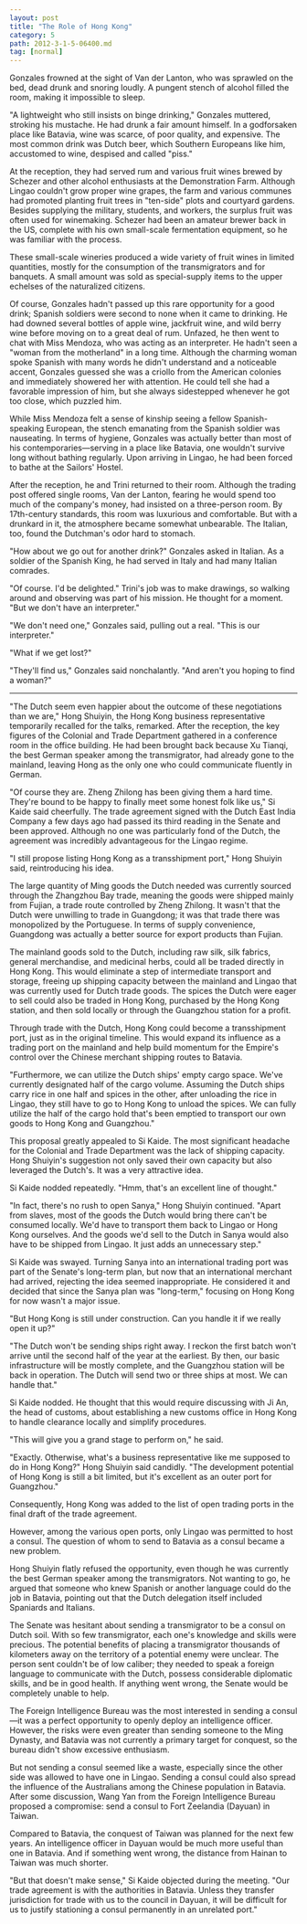 ```yaml
---
layout: post
title: "The Role of Hong Kong"
category: 5
path: 2012-3-1-5-06400.md
tag: [normal]
---
```


Gonzales frowned at the sight of Van der Lanton, who was sprawled on the bed, dead drunk and snoring loudly. A pungent stench of alcohol filled the room, making it impossible to sleep.

"A lightweight who still insists on binge drinking," Gonzales muttered, stroking his mustache. He had drunk a fair amount himself. In a godforsaken place like Batavia, wine was scarce, of poor quality, and expensive. The most common drink was Dutch beer, which Southern Europeans like him, accustomed to wine, despised and called "piss."

At the reception, they had served rum and various fruit wines brewed by Schezer and other alcohol enthusiasts at the Demonstration Farm. Although Lingao couldn't grow proper wine grapes, the farm and various communes had promoted planting fruit trees in "ten-side" plots and courtyard gardens. Besides supplying the military, students, and workers, the surplus fruit was often used for winemaking. Schezer had been an amateur brewer back in the US, complete with his own small-scale fermentation equipment, so he was familiar with the process.

These small-scale wineries produced a wide variety of fruit wines in limited quantities, mostly for the consumption of the transmigrators and for banquets. A small amount was sold as special-supply items to the upper echelses of the naturalized citizens.

Of course, Gonzales hadn't passed up this rare opportunity for a good drink; Spanish soldiers were second to none when it came to drinking. He had downed several bottles of apple wine, jackfruit wine, and wild berry wine before moving on to a great deal of rum. Unfazed, he then went to chat with Miss Mendoza, who was acting as an interpreter. He hadn't seen a "woman from the motherland" in a long time. Although the charming woman spoke Spanish with many words he didn't understand and a noticeable accent, Gonzales guessed she was a criollo from the American colonies and immediately showered her with attention. He could tell she had a favorable impression of him, but she always sidestepped whenever he got too close, which puzzled him.

While Miss Mendoza felt a sense of kinship seeing a fellow Spanish-speaking European, the stench emanating from the Spanish soldier was nauseating. In terms of hygiene, Gonzales was actually better than most of his contemporaries—serving in a place like Batavia, one wouldn't survive long without bathing regularly. Upon arriving in Lingao, he had been forced to bathe at the Sailors' Hostel.

After the reception, he and Trini returned to their room. Although the trading post offered single rooms, Van der Lanton, fearing he would spend too much of the company's money, had insisted on a three-person room. By 17th-century standards, this room was luxurious and comfortable. But with a drunkard in it, the atmosphere became somewhat unbearable. The Italian, too, found the Dutchman's odor hard to stomach.

"How about we go out for another drink?" Gonzales asked in Italian. As a soldier of the Spanish King, he had served in Italy and had many Italian comrades.

"Of course. I'd be delighted." Trini's job was to make drawings, so walking around and observing was part of his mission. He thought for a moment. "But we don't have an interpreter."

"We don't need one," Gonzales said, pulling out a real. "This is our interpreter."

"What if we get lost?"

"They'll find us," Gonzales said nonchalantly. "And aren't you hoping to find a woman?"

***

"The Dutch seem even happier about the outcome of these negotiations than we are," Hong Shuiyin, the Hong Kong business representative temporarily recalled for the talks, remarked. After the reception, the key figures of the Colonial and Trade Department gathered in a conference room in the office building. He had been brought back because Xu Tianqi, the best German speaker among the transmigrator, had already gone to the mainland, leaving Hong as the only one who could communicate fluently in German.

"Of course they are. Zheng Zhilong has been giving them a hard time. They're bound to be happy to finally meet some honest folk like us," Si Kaide said cheerfully. The trade agreement signed with the Dutch East India Company a few days ago had passed its third reading in the Senate and been approved. Although no one was particularly fond of the Dutch, the agreement was incredibly advantageous for the Lingao regime.

"I still propose listing Hong Kong as a transshipment port," Hong Shuiyin said, reintroducing his idea.

The large quantity of Ming goods the Dutch needed was currently sourced through the Zhangzhou Bay trade, meaning the goods were shipped mainly from Fujian, a trade route controlled by Zheng Zhilong. It wasn't that the Dutch were unwilling to trade in Guangdong; it was that trade there was monopolized by the Portuguese. In terms of supply convenience, Guangdong was actually a better source for export products than Fujian.

The mainland goods sold to the Dutch, including raw silk, silk fabrics, general merchandise, and medicinal herbs, could all be traded directly in Hong Kong. This would eliminate a step of intermediate transport and storage, freeing up shipping capacity between the mainland and Lingao that was currently used for Dutch trade goods. The spices the Dutch were eager to sell could also be traded in Hong Kong, purchased by the Hong Kong station, and then sold locally or through the Guangzhou station for a profit.

Through trade with the Dutch, Hong Kong could become a transshipment port, just as in the original timeline. This would expand its influence as a trading port on the mainland and help build momentum for the Empire's control over the Chinese merchant shipping routes to Batavia.

"Furthermore, we can utilize the Dutch ships' empty cargo space. We've currently designated half of the cargo volume. Assuming the Dutch ships carry rice in one half and spices in the other, after unloading the rice in Lingao, they still have to go to Hong Kong to unload the spices. We can fully utilize the half of the cargo hold that's been emptied to transport our own goods to Hong Kong and Guangzhou."

This proposal greatly appealed to Si Kaide. The most significant headache for the Colonial and Trade Department was the lack of shipping capacity. Hong Shuiyin's suggestion not only saved their own capacity but also leveraged the Dutch's. It was a very attractive idea.

Si Kaide nodded repeatedly. "Hmm, that's an excellent line of thought."

"In fact, there's no rush to open Sanya," Hong Shuiyin continued. "Apart from slaves, most of the goods the Dutch would bring there can't be consumed locally. We'd have to transport them back to Lingao or Hong Kong ourselves. And the goods we'd sell to the Dutch in Sanya would also have to be shipped from Lingao. It just adds an unnecessary step."

Si Kaide was swayed. Turning Sanya into an international trading port was part of the Senate's long-term plan, but now that an international merchant had arrived, rejecting the idea seemed inappropriate. He considered it and decided that since the Sanya plan was "long-term," focusing on Hong Kong for now wasn't a major issue.

"But Hong Kong is still under construction. Can you handle it if we really open it up?"

"The Dutch won't be sending ships right away. I reckon the first batch won't arrive until the second half of the year at the earliest. By then, our basic infrastructure will be mostly complete, and the Guangzhou station will be back in operation. The Dutch will send two or three ships at most. We can handle that."

Si Kaide nodded. He thought that this would require discussing with Ji An, the head of customs, about establishing a new customs office in Hong Kong to handle clearance locally and simplify procedures.

"This will give you a grand stage to perform on," he said.

"Exactly. Otherwise, what's a business representative like me supposed to do in Hong Kong?" Hong Shuiyin said candidly. "The development potential of Hong Kong is still a bit limited, but it's excellent as an outer port for Guangzhou."

Consequently, Hong Kong was added to the list of open trading ports in the final draft of the trade agreement.

However, among the various open ports, only Lingao was permitted to host a consul. The question of whom to send to Batavia as a consul became a new problem.

Hong Shuiyin flatly refused the opportunity, even though he was currently the best German speaker among the transmigrators. Not wanting to go, he argued that someone who knew Spanish or another language could do the job in Batavia, pointing out that the Dutch delegation itself included Spaniards and Italians.

The Senate was hesitant about sending a transmigrator to be a consul on Dutch soil. With so few transmigrator, each one's knowledge and skills were precious. The potential benefits of placing a transmigrator thousands of kilometers away on the territory of a potential enemy were unclear. The person sent couldn't be of low caliber; they needed to speak a foreign language to communicate with the Dutch, possess considerable diplomatic skills, and be in good health. If anything went wrong, the Senate would be completely unable to help.

The Foreign Intelligence Bureau was the most interested in sending a consul—it was a perfect opportunity to openly deploy an intelligence officer. However, the risks were even greater than sending someone to the Ming Dynasty, and Batavia was not currently a primary target for conquest, so the bureau didn't show excessive enthusiasm.

But not sending a consul seemed like a waste, especially since the other side was allowed to have one in Lingao. Sending a consul could also spread the influence of the Australians among the Chinese population in Batavia. After some discussion, Wang Yan from the Foreign Intelligence Bureau proposed a compromise: send a consul to Fort Zeelandia (Dayuan) in Taiwan.

Compared to Batavia, the conquest of Taiwan was planned for the next few years. An intelligence officer in Dayuan would be much more useful than one in Batavia. And if something went wrong, the distance from Hainan to Taiwan was much shorter.

"But that doesn't make sense," Si Kaide objected during the meeting. "Our trade agreement is with the authorities in Batavia. Unless they transfer jurisdiction for trade with us to the council in Dayuan, it will be difficult for us to justify stationing a consul permanently in an unrelated port."